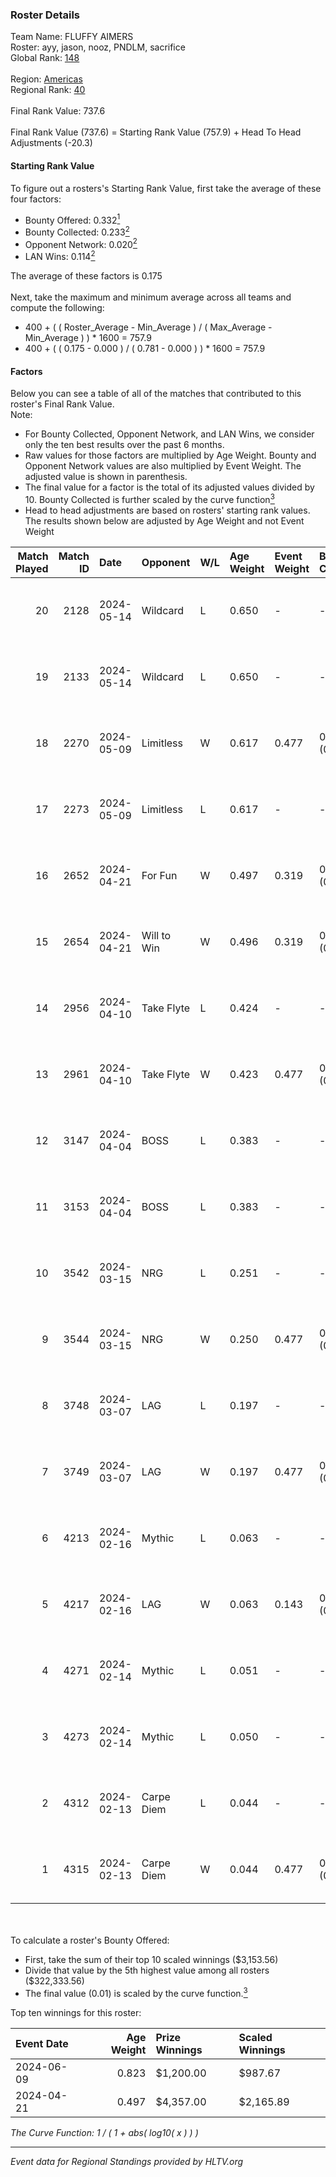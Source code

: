 ### Roster Details<br />
Team Name: FLUFFY AIMERS<br />
Roster: ayy, jason, nooz, PNDLM, sacrifice<br />
Global Rank: [148](../standings_global.md)<br />
<br />
Region: [Americas]( ../standings_americas.md)<br />
Regional Rank: [40]( ../standings_americas.md)<br />
<br />
Final Rank Value:  737.6<br />
<br />
Final Rank Value (737.6) = Starting Rank Value (757.9) + Head To Head Adjustments (-20.3)<br />

#### Starting Rank Value<br />
To figure out a rosters's Starting Rank Value, first take the average of these four factors:<br />
- Bounty Offered: 0.332[<sup>1</sup>](#table2)
- Bounty Collected: 0.233[<sup>2</sup>](#table1)
- Opponent Network: 0.020[<sup>2</sup>](#table1)
- LAN Wins: 0.114[<sup>2</sup>](#table1)

The average of these factors is 0.175<br />
<br />
Next, take the maximum and minimum average across all teams and compute the following:<br />
- 400 + ( ( Roster_Average - Min_Average ) / ( Max_Average - Min_Average ) ) * 1600 = 757.9
- 400 + ( ( 0.175 - 0.000 ) / ( 0.781 - 0.000 ) ) * 1600 = 757.9


#### Factors<br />
Below you can see a table of all of the matches that contributed to this roster's Final Rank Value.<br />
Note:<br />

- For Bounty Collected, Opponent Network, and LAN Wins, we consider only the ten best results over the past 6 months.
- Raw values for those factors are multiplied by Age Weight. Bounty and Opponent Network values are also multiplied by Event Weight. The adjusted value is shown in parenthesis.
- The final value for a factor is the total of its adjusted values divided by 10. Bounty Collected is further scaled by the curve function[<sup>3</sup>](#curveFunction)
- Head to head adjustments are based on rosters' starting rank values. The results shown below are adjusted by Age Weight and not Event Weight
<span id="table1"></span><br />


| Match Played | Match ID | Date       | Opponent    | W/L | Age Weight | Event Weight | Bounty Collected | Opponent Network | LAN Wins  | H2H Adj. | Roster                                 |
| -: | -: | :- | :- | :- | :- | :- | :- | :- | :- | -: | :- |
|           20 |     2128 | 2024-05-14 | Wildcard    | L   | 0.650      | -            | -                | -                | -         |    -6.19 | ayy, jason, nooz, PNDLM, sacrifice     |
|           19 |     2133 | 2024-05-14 | Wildcard    | L   | 0.650      | -            | -                | -                | -         |    -6.50 | ayy, jason, nooz, PNDLM, sacrifice     |
|           18 |     2270 | 2024-05-09 | Limitless   | W   | 0.617      | 0.477        | 0.001 (0.000)    | 0.166 (0.049)    | 0 (0.000) |     6.98 | ayy, jason, nooz, PNDLM, sacrifice     |
|           17 |     2273 | 2024-05-09 | Limitless   | L   | 0.617      | -            | -                | -                | -         |   -12.78 | ayy, jason, nooz, PNDLM, sacrifice     |
|           16 |     2652 | 2024-04-21 | For Fun     | W   | 0.497      | 0.319        | 0.003 (0.001)    | 0.020 (0.003)    | 1 (0.497) |     5.96 | ayy, brett, Fr3nk1e, jason, PNDLM      |
|           15 |     2654 | 2024-04-21 | Will to Win | W   | 0.496      | 0.319        | 0.001 (0.000)    | 0.000 (0.000)    | 1 (0.496) |     3.41 | ayy, brett, Fr3nk1e, jason, PNDLM      |
|           14 |     2956 | 2024-04-10 | Take Flyte  | L   | 0.424      | -            | -                | -                | -         |    -7.77 | ayy, intra, jason, PNDLM, sacrifice    |
|           13 |     2961 | 2024-04-10 | Take Flyte  | W   | 0.423      | 0.477        | 0.002 (0.000)    | 0.239 (0.048)    | 0 (0.000) |     5.67 | ayy, jason, nooz, PNDLM, sacrifice     |
|           12 |     3147 | 2024-04-04 | BOSS        | L   | 0.383      | -            | -                | -                | -         |    -5.31 | ayy, intra, jason, nooz, sacrifice     |
|           11 |     3153 | 2024-04-04 | BOSS        | L   | 0.383      | -            | -                | -                | -         |    -5.49 | ayy, intra, jason, PNDLM, sacrifice    |
|           10 |     3542 | 2024-03-15 | NRG         | L   | 0.251      | -            | -                | -                | -         |    -3.03 | ayy, intra, jason, PNDLM, sacrifice    |
|            9 |     3544 | 2024-03-15 | NRG         | W   | 0.250      | 0.477        | 0.020 (0.002)    | 0.520 (0.062)    | 0 (0.000) |     4.94 | ayy, intra, jason, PNDLM, sacrifice    |
|            8 |     3748 | 2024-03-07 | LAG         | L   | 0.197      | -            | -                | -                | -         |    -2.50 | ayy, jason, LEARSI, PNDLM, sacrifice   |
|            7 |     3749 | 2024-03-07 | LAG         | W   | 0.197      | 0.477        | 0.012 (0.001)    | 0.351 (0.033)    | 0 (0.000) |     3.77 | ayy, jason, LEARSI, PNDLM, sacrifice   |
|            6 |     4213 | 2024-02-16 | Mythic      | L   | 0.063      | -            | -                | -                | -         |    -0.89 | intra, jason, LEARSI, PNDLM, sacrifice |
|            5 |     4217 | 2024-02-16 | LAG         | W   | 0.063      | 0.143        | 0.012 (0.000)    | 0.351 (0.003)    | 0 (0.000) |     1.22 | intra, jason, LEARSI, PNDLM, sacrifice |
|            4 |     4271 | 2024-02-14 | Mythic      | L   | 0.051      | -            | -                | -                | -         |    -0.72 | intra, jason, LEARSI, PNDLM, sacrifice |
|            3 |     4273 | 2024-02-14 | Mythic      | L   | 0.050      | -            | -                | -                | -         |    -0.72 | intra, jason, LEARSI, PNDLM, sacrifice |
|            2 |     4312 | 2024-02-13 | Carpe Diem  | L   | 0.044      | -            | -                | -                | -         |    -0.85 | intra, jason, LEARSI, PNDLM, sacrifice |
|            1 |     4315 | 2024-02-13 | Carpe Diem  | W   | 0.044      | 0.477        | 0.005 (0.000)    | 0.037 (0.001)    | 0 (0.000) |     0.53 | intra, jason, LEARSI, PNDLM, sacrifice |

<br />
<span id="table2"></span><br />
To calculate a roster's Bounty Offered:<br />

- First, take the sum of their top 10 scaled winnings ($3,153.56)
- Divide that value by the 5th highest value among all rosters ($322,333.56)
- The final value (0.01) is scaled by the curve function.[<sup>3</sup>](#curveFunction)

Top ten winnings for this roster:<br />

| Event Date | Age Weight | Prize Winnings | Scaled Winnings |
| :- | -: | :- | :- |
| 2024-06-09 |      0.823 | $1,200.00      | $987.67         |
| 2024-04-21 |      0.497 | $4,357.00      | $2,165.89       |


<span id="curveFunction"></span>_The Curve Function: 1 / ( 1 + abs( log10( x ) ) )_<br />

---
_Event data for Regional Standings provided by HLTV.org_<br />
